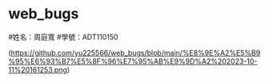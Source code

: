 # web_bugs

#姓名：周庭寬
#學號：ADT110150

(https://github.com/yu225566/web_bugs/blob/main/%E8%9E%A2%E5%B9%95%E6%93%B7%E5%8F%96%E7%95%AB%E9%9D%A2%202023-10-11%20161253.png)
